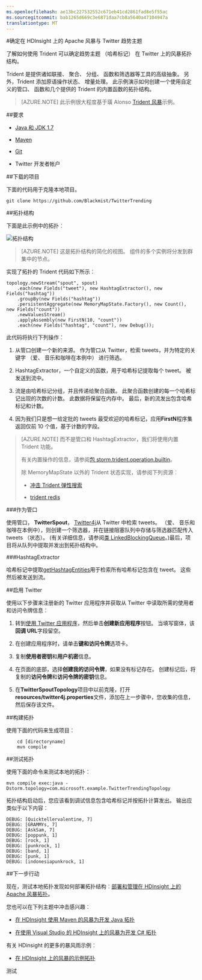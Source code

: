 ```yaml
---
ms.openlocfilehash: ae13bc227532552c671eb41cd2861fad8e5f55ac
ms.sourcegitcommit: bab1265d669c3e6871daa7cb8a5640a47104947a
translationtype: MT
---
```

<properties
   pageTitle="使用 twitter 趋势主题，与在 HDInsight 上的 Apache 风暴 |Microsoft Azure"
   description="了解如何使用 Trident 可以确定在基于 hashtags 的 Twitter 趋势主题的 Apache 风暴拓扑结构。"
   services="hdinsight"
   documentationCenter=""
   authors="Blackmist"
   manager="paulettm"
   editor="cgronlun"
    tags="azure-portal"/>

<tags
   ms.service="hdinsight"
   ms.devlang="java"
   ms.topic="article"
   ms.tgt_pltfrm="na"
   ms.workload="big-data"
   ms.date="07/06/2015"
   ms.author="larryfr"/>

#确定在 HDInsight 上的 Apache 风暴与 Twitter 趋势主题

了解如何使用 Trident 可以确定趋势主题 （哈希标记） 在 Twitter 上的风暴拓扑结构。

Trident 是提供诸如联接、 聚合、 分组、 函数和筛选器等工具的高级抽象。 另外，Trident 添加原语操作状态、 增量处理。 此示例演示如何创建一个使用自定义的管口、 函数和几个提供的 Trident 的内置函数的拓扑结构。

> [AZURE.NOTE] 此示例很大程度基于璜 Alonso [Trident 风暴](https://github.com/jalonsoramos/trident-storm)示例。

##要求

* <a href="http://www.oracle.com/technetwork/java/javase/downloads/index.html" target="_blank">Java 和 JDK 1.7</a>

* <a href="http://maven.apache.org/what-is-maven.html" target="_blank">Maven</a>

* <a href="http://git-scm.com/" target="_blank">Git</a>

* Twitter 开发者帐户

##下载的项目

下面的代码用于克隆本地项目。

    git clone https://github.com/Blackmist/TwitterTrending

##拓扑结构

下面是此示例中的拓扑︰

![拓扑结构](./media/hdinsight-storm-twitter-trending/trident.png)

> [AZURE.NOTE] 这是拓扑结构的简化的视图。 组件的多个实例将分发到群集中的节点。

实现了拓扑的 Trident 代码如下所示︰

    topology.newStream("spout", spout)
        .each(new Fields("tweet"), new HashtagExtractor(), new Fields("hashtag"))
        .groupBy(new Fields("hashtag"))
        .persistentAggregate(new MemoryMapState.Factory(), new Count(), new Fields("count"))
        .newValuesStream()
        .applyAssembly(new FirstN(10, "count"))
        .each(new Fields("hashtag", "count"), new Debug());

此代码将执行下列操作︰

1. 从管口创建一个新的来源。 作为管口从 Twitter，检索 tweets，并为特定的关键字 （爱、 音乐和咖啡在本例中） 进行筛选。

2. HashtagExtractor，一个自定义的函数，用于哈希标记提取每个 tweet。 被发送到流中。

3. 流是由哈希标记分组，并且传递给聚合函数。 此聚合函数创建的每一个哈希标记出现的次数的计数。 此数据将保留在内存中。 最后，新的流发出包含哈希标记和计数。

4. 因为我们只是想一给定批的 tweets 最受欢迎的哈希标记，应用**FirstN**程序集返回仅前 10 个值，基于计数的字段。

> [AZURE.NOTE] 而不是管口和 HashtagExtractor，我们将使用内置 Trident 功能。
>
> 有关内置操作的信息，请参阅<a href="https://storm.apache.org/apidocs/storm/trident/operation/builtin/package-summary.html" target="_blank">包 storm.trident.operation.builtin</a>。
>
> 除 MemoryMapState 以外的 Trident 状态实现，请参阅下列资源︰
>
> * <a href="https://github.com/fhussonnois/storm-trident-elasticsearch" target="_blank">冲击 Trident 弹性搜索</a>
>
> * <a href="https://github.com/kstyrc/trident-redis" target="_blank">trident redis</a>

###作为管口

使用管口， **TwitterSpout**， <a href="http://twitter4j.org/en/" target="_blank">Twitter4j</a>从 Twitter 中检索 tweets。 （爱、 音乐和咖啡在本例中），则创建一个筛选器，并在链接阻塞队列中存储与筛选器匹配传入 tweets （状态）。 (有关详细信息，请参阅<a href="http://docs.oracle.com/javase/7/docs/api/java/util/concurrent/LinkedBlockingQueue.html" target="_blank">类 LinkedBlockingQueue</a>。)最后，项目将从队列中提取并发出到拓扑结构中。

###HashtagExtractor

哈希标记中提取<a href="http://twitter4j.org/javadoc/twitter4j/EntitySupport.html#getHashtagEntities--" target="_blank">getHashtagEntities</a>用于检索所有哈希标记包含在 tweet。 这些然后被发送到流。

##启用 Twitter

使用以下步骤来注册新的 Twitter 应用程序并获取从 Twitter 中读取所需的使用者和访问令牌信息︰

1. 转到<a href="https://apps.twitter.com" target="_blank">使用 Twitter 应用程序</a>，然后单击**创建新应用程序**按钮。 当填写窗体，该**回调 URL**字段留空。

2. 在创建应用程序时，请单击**键和访问令牌**选项卡。

3. 复制**使用者密钥**和**用户机密**信息。

4. 在页面的底部，选择**创建我的访问令牌**，如果没有标记存在。 创建标记后，将复制的**访问令牌**和**访问令牌的密钥**信息。

5. 在**TwitterSpoutTopology**项目中以前克隆，打开**resources/twitter4j.properties**文件，添加在上一步骤中，您收集的信息，然后保存该文件。

##构建拓扑

使用下面的代码来生成项目︰

        cd [directoryname]
        mvn compile

##测试拓扑

使用下面的命令来测试本地的拓扑︰

    mvn compile exec:java -Dstorm.topology=com.microsoft.example.TwitterTrendingTopology

拓扑结构启动后，您应该看到调试信息包含哈希标记并按拓扑计算发出。 输出应类似于以下内容︰

    DEBUG: [Quicktellervalentine, 7]
    DEBUG: [GRAMMYs, 7]
    DEBUG: [AskSam, 7]
    DEBUG: [poppunk, 1]
    DEBUG: [rock, 1]
    DEBUG: [punkrock, 1]
    DEBUG: [band, 1]
    DEBUG: [punk, 1]
    DEBUG: [indonesiapunkrock, 1]

##下一步行动

现在，测试本地拓扑发现如何部署拓扑结构︰[部署和管理在 HDInsight 上的 Apache 风暴拓扑](hdinsight-storm-deploy-monitor-topology.md)。

您也可以在下列主题中冲击感兴趣︰

* [在 HDInsight 使用 Maven 的风暴为开发 Java 拓扑](hdinsight-storm-develop-java-topology.md)

* [在使用 Visual Studio 的 HDInsight 上的风暴为开发 C# 拓扑](hdinsight-storm-develop-csharp-visual-studio-topology.md)

有关 HDinsight 的更多的暴风雨示例︰

* [在 HDInsight 上的风暴的示例拓扑](hdinsight-storm-example-topology.md)

测试
